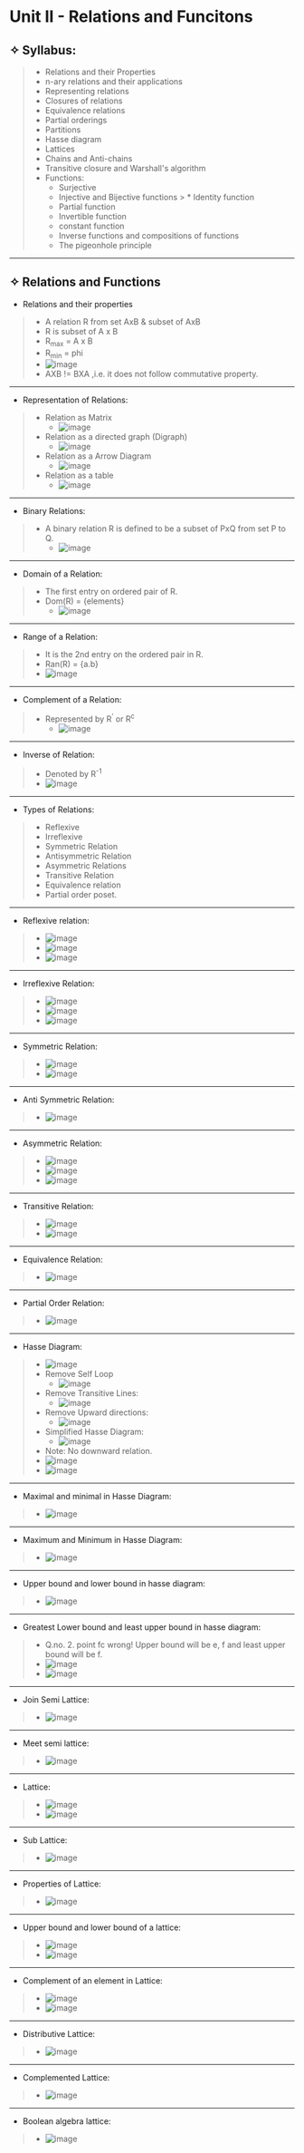 # Unit II - Relations and Funcitons

## &#10023; Syllabus:
> * Relations and their Properties
> * n-ary relations and their applications
> * Representing relations
> * Closures of relations
> * Equivalence relations
> * Partial orderings
> * Partitions
> * Hasse diagram
> * Lattices
> * Chains and Anti-chains
> * Transitive closure and Warshall's algorithm
> * Functions:
>   * Surjective
>   * Injective and Bijective functions >   * Identity function
>   * Partial function
>   * Invertible function
>   * constant function
>   * Inverse functions and compositions of functions
>   * The pigeonhole principle

---

## &#10023; Relations and Functions

* Relations and their properties
> * A relation R from set AxB & subset of AxB
> * R is subset of A x B
> * R<sub>max</sub> = A x B
> * R<sub>min</sub> = phi
> * ![image](https://user-images.githubusercontent.com/68887544/116503631-332c3380-a8d4-11eb-825f-35d7005e2095.png)
> * AXB != BXA ,i.e. it does not follow commutative property.
>

---

* Representation of Relations:
> * Relation as Matrix
>   * ![image](https://user-images.githubusercontent.com/68887544/116504103-3c69d000-a8d5-11eb-9def-8ef24bbf662b.png)
> * Relation as a directed graph (Digraph)
>   * ![image](https://user-images.githubusercontent.com/68887544/116504256-805cd500-a8d5-11eb-8cc3-6a15933ec1a0.png)
> * Relation as a Arrow Diagram
>   * ![image](https://user-images.githubusercontent.com/68887544/116504376-c0bc5300-a8d5-11eb-99d6-3fc74440c09b.png)
> * Relation as a table
>   * ![image](https://user-images.githubusercontent.com/68887544/116504515-1133b080-a8d6-11eb-82dd-7c719698f537.png)
>

---

* Binary Relations:
> * A binary relation R is defined to  be a subset of PxQ from set P to Q.
>   * ![image](https://user-images.githubusercontent.com/68887544/116504677-81423680-a8d6-11eb-85ab-9ef01e8d5d03.png)
>
---

* Domain of a Relation:
> * The first entry on ordered pair of R.
> * Dom(R) = {elements}
>   * ![image](https://user-images.githubusercontent.com/68887544/116504785-c8302c00-a8d6-11eb-9178-429c0daa07ce.png)
>   

---

* Range of a Relation:
> * It is the 2nd entry on the ordered pair in R.
> * Ran(R) = {a.b}
> * ![image](https://user-images.githubusercontent.com/68887544/116504883-104f4e80-a8d7-11eb-8310-278830aad97f.png)

---

* Complement of a Relation:
> * Represented by R<sup>'</sup> or R<sup>c</sup>
>   * ![image](https://user-images.githubusercontent.com/68887544/116507060-2b708d00-a8dc-11eb-903e-2ebeb2c85015.png)

---

* Inverse of Relation:
> * Denoted by R<sup>-1</sup>
> * ![image](https://user-images.githubusercontent.com/68887544/116507548-12b4a700-a8dd-11eb-8230-d1fc105f957d.png)

---

* Types of Relations:
> * Reflexive
> * Irreflexive
> * Symmetric Relation
> * Antisymmetric Relation
> * Asymmetric Relations
> * Transitive Relation
> * Equivalence relation
> * Partial order poset.

---

* Reflexive relation:
> * ![image](https://user-images.githubusercontent.com/68887544/116508038-1dbc0700-a8de-11eb-8636-be1b2d84d4a9.png)
> * ![image](https://user-images.githubusercontent.com/68887544/116508101-42b07a00-a8de-11eb-8f6a-c9ab310eb099.png)
> * ![image](https://user-images.githubusercontent.com/68887544/116508809-c3bc4100-a8df-11eb-8a05-a556d7461c53.png)

---

* Irreflexive Relation:
> * ![image](https://user-images.githubusercontent.com/68887544/116509168-78eef900-a8e0-11eb-92b0-c3be6182ab20.png)
> * ![image](https://user-images.githubusercontent.com/68887544/116509329-b81d4a00-a8e0-11eb-8626-703e5b868bfc.png)
> * ![image](https://user-images.githubusercontent.com/68887544/116509746-78a32d80-a8e1-11eb-8a81-8fdf9d59e706.png)

---

* Symmetric Relation:
> * ![image](https://user-images.githubusercontent.com/68887544/116514261-6973ae00-a8e8-11eb-8dfa-7f28a3ddcdd4.png)
> * ![image](https://user-images.githubusercontent.com/68887544/116532090-81096180-a8fd-11eb-9b92-189408f23308.png)

---

* Anti Symmetric Relation:
> * ![image](https://user-images.githubusercontent.com/68887544/116656295-0cd8c780-a9aa-11eb-8710-a2b8ca199474.png)

---

* Asymmetric Relation:
> * ![image](https://user-images.githubusercontent.com/68887544/116656995-4c53e380-a9ab-11eb-9a2a-ea397734db17.png)
> * ![image](https://user-images.githubusercontent.com/68887544/116657184-a18ff500-a9ab-11eb-9c61-4ac9b324a48e.png)
> * ![image](https://user-images.githubusercontent.com/68887544/116657361-e61b9080-a9ab-11eb-849b-6e9e5572a713.png)

---

* Transitive Relation:
> * ![image](https://user-images.githubusercontent.com/68887544/116657991-ef592d00-a9ac-11eb-9ac9-d58df029f412.png)
> *  ![image](https://user-images.githubusercontent.com/68887544/116658656-ee74cb00-a9ad-11eb-89a8-7189968965f6.png)

---

* Equivalence Relation:
> * ![image](https://user-images.githubusercontent.com/68887544/116659886-e0c04500-a9af-11eb-85b1-5a139ccb0321.png)
> 
---

* Partial Order Relation:
> * ![image](https://user-images.githubusercontent.com/68887544/116660494-bde26080-a9b0-11eb-9cc3-96185268c103.png)

---

* Hasse Diagram:
> * ![image](https://user-images.githubusercontent.com/68887544/116674633-8977a000-a9c2-11eb-8d89-457b13aa30b0.png)
> * Remove Self Loop
>   * ![image](https://user-images.githubusercontent.com/68887544/116674788-b461f400-a9c2-11eb-9306-c012f0bf3a83.png)
> * Remove Transitive Lines:
>   * ![image](https://user-images.githubusercontent.com/68887544/116674987-eecb9100-a9c2-11eb-8441-81b59af3e3b8.png)
> * Remove Upward directions:
>   * ![image](https://user-images.githubusercontent.com/68887544/116675186-289c9780-a9c3-11eb-85fc-c2a323d1a970.png)
> * Simplified Hasse Diagram:
>   * ![image](https://user-images.githubusercontent.com/68887544/116675297-4d910a80-a9c3-11eb-85cb-8f94f4e9ede6.png)
> * Note: No downward relation.
> * ![image](https://user-images.githubusercontent.com/68887544/116677183-87631080-a9c5-11eb-8a22-fdb625afec8d.png)
> * ![image](https://user-images.githubusercontent.com/68887544/116679052-ad89b000-a9c7-11eb-92ec-4b6c31912e87.png)
> 

---

* Maximal and minimal in Hasse Diagram:
> * ![image](https://user-images.githubusercontent.com/68887544/116684117-2ab82380-a9ce-11eb-9ef5-c1a2a97f07e6.png)

---

* Maximum and Minimum in Hasse Diagram:
> * ![image](https://user-images.githubusercontent.com/68887544/116685139-820ac380-a9cf-11eb-998d-c44595d12b4e.png)
---

* Upper bound and lower bound in hasse diagram:
> * ![image](https://user-images.githubusercontent.com/68887544/116685960-c34fa300-a9d0-11eb-96a5-78fce2c182ea.png)

---

* Greatest Lower bound and least upper bound in hasse diagram:
> * Q.no. 2. point fc wrong! Upper bound will be e, f and least upper bound will be f.
> * ![image](https://user-images.githubusercontent.com/68887544/116687107-49b8b480-a9d2-11eb-92c2-649a5bf8d143.png)
> * ![image](https://user-images.githubusercontent.com/68887544/116687493-e7ac7f00-a9d2-11eb-8e46-1410d85d1d74.png)
> 
---

* Join Semi Lattice:
> * ![image](https://user-images.githubusercontent.com/68887544/116688561-82598d80-a9d4-11eb-8e60-3d139572d1dc.png)

---

* Meet semi lattice:
> * ![image](https://user-images.githubusercontent.com/68887544/116688958-1166a580-a9d5-11eb-94a6-f8d2acf9a827.png)

---

* Lattice:
> * ![image](https://user-images.githubusercontent.com/68887544/116689567-ed579400-a9d5-11eb-8c5b-91b137a45520.png)
> * ![image](https://user-images.githubusercontent.com/68887544/116690337-de251600-a9d6-11eb-9779-a74a3fdb381c.png)
> 

---

* Sub Lattice:
> * ![image](https://user-images.githubusercontent.com/68887544/116691015-e0d43b00-a9d7-11eb-82e4-7dbc4f126030.png)


---

* Properties of Lattice:
> * ![image](https://user-images.githubusercontent.com/68887544/116691594-a1f2b500-a9d8-11eb-9c86-3889013e3b65.png)

---

* Upper bound and lower bound of a lattice:
> * ![image](https://user-images.githubusercontent.com/68887544/116691937-33fabd80-a9d9-11eb-8773-2bf0bde47430.png)
> * ![image](https://user-images.githubusercontent.com/68887544/116692395-ec286600-a9d9-11eb-8d03-112be17e6e34.png)

---

* Complement of an element in Lattice:
> * ![image](https://user-images.githubusercontent.com/68887544/116692722-71137f80-a9da-11eb-8cef-d64b1ec252b1.png)
> * ![image](https://user-images.githubusercontent.com/68887544/116694442-eda75d80-a9dc-11eb-89c4-4482956d89d1.png)

---

* Distributive Lattice:
> * ![image](https://user-images.githubusercontent.com/68887544/116696064-087ad180-a9df-11eb-9fd0-c56a28aaf7e5.png)

---

* Complemented Lattice:
> * ![image](https://user-images.githubusercontent.com/68887544/116697134-71af1480-a9e0-11eb-8e08-9c64d1cde839.png)

---

* Boolean algebra lattice:
> * ![image](https://user-images.githubusercontent.com/68887544/116698185-b6877b00-a9e1-11eb-9fb1-9ff9f8aaee35.png)
 

 


